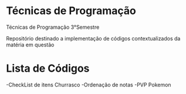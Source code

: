 # Técnicas de Programação
Técnicas de Programação 3°Semestre

Repositório destinado a implementação de códigos contextualizados da matéria em questão

# Lista de Códigos

-CheckList de itens Churrasco
-Ordenação de notas
-PVP Pokemon
